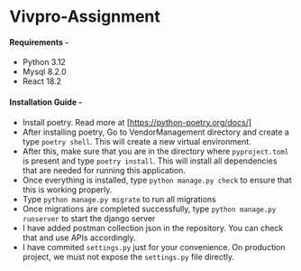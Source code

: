 # Vivpro-Assignment


#### Requirements -
- Python 3.12
- Mysql 8.2.0
- React 18.2

#### Installation Guide -
- Install poetry. Read more at [https://python-poetry.org/docs/]
- After installing poetry, Go to VendorManagement directory and create a type `poetry shell`. This will create a new virtual environment.
- After this, make sure that you are in the directory where `pyproject.toml` is present and type `poetry install`. This will install all dependencies that are needed for running this application.
- Once everything is installed, type `python manage.py check` to ensure that this is working properly.
- Type `python manage.py migrate` to run all migrations
- Once migrations are completed successfully, type `python manage.py runserver` to start the django server
- I have added postman collection json in the repository. You can check that and use APIs accordingly.
- I have commited `settings.py` just for your convenience. On production project, we must not expose the `settings.py` file directly.

